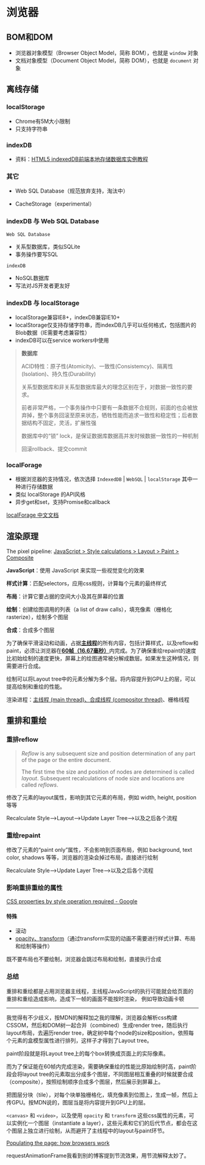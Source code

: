 # 浏览器

## BOM和DOM

- 浏览器对象模型（Browser Object Model，简称 BOM），也就是 `window` 对象
- 文档对象模型（Document Object Model，简称 DOM），也就是 `document` 对象

## 离线存储

### localStorage

- Chrome有5M大小限制
- 只支持字符串

### indexDB

- 资料：[HTML5 indexedDB前端本地存储数据库实例教程](https://www.zhangxinxu.com/wordpress/2017/07/html5-indexeddb-js-example/)

### 其它

- Web SQL Database（规范放弃支持，淘汰中）

- CacheStorage（experimental）

### indexDB 与 Web SQL Database

`Web SQL Database`

- 关系型数据库，类似SQLite
- 事务操作要写SQL

`indexDB`

- NoSQL数据库
- 写法对JS开发者更友好

### indexDB 与 localStorage

- localStorage兼容IE8+，indexDB兼容IE10+
- localStorage仅支持存储字符串，而indexDB几乎可以任何格式，包括图片的Blob数据（IE需要考虑兼容性）
- indexDB可以在service workers中使用

> **数据库**
> 
> ACID特性：原子性(Atomicity)、一致性(Consistemcy)、隔离性(Isolation)、持久性(Durability)
> 
> 关系型数据库和非关系型数据库最大的理念区别在于，对数据一致性的要求。
> 
> 前者非常严格，一个事务操作中只要有一条数据不合规则，前面的也会被放弃掉，整个事务回滚至原来状态，牺牲性能而追求一致性和稳定性；后者数据结构不固定，灵活，扩展性强
> 
> 数据库中的“锁” lock，是保证数据库数据高并发时候数据一致性的一种机制
> 
> 回滚rollback、提交commit

### localForage

- 根据浏览器的支持情况，依次选择 `IndexedDB` | `WebSQL` | `localStorage` 其中一种进行存储数据
- 类似 localStorage 的API风格
- 异步get和set，支持Promise和callback

[localForage 中文文档](https://localforage.docschina.org/#localforage)

## 渲染原理

The pixel pipeline:  <u>JavaScript > Style calculations > Layout > Paint > Composite</u>

**JavaScript**：使用 JavaScript 来实现一些视觉变化的效果

**样式计算**：匹配selectors，应用css规则，计算每个元素的最终样式

**布局**：计算它要占据的空间大小及其在屏幕的位置

**绘制**：创建绘图调用的列表（a list of draw calls），填充像素（栅格化rasterize），绘制多个图层

**合成**：合成多个图层

为了确保平滑滚动和动画，占据<u>**主线程**</u>的所有内容，包括计算样式，以及reflow和paint，必须让浏览器在<u>**60帧（16.67毫秒）**</u>内完成。为了确保重绘repaint的速度比初始绘制的速度更快，屏幕上的绘图通常被分解成数层。如果发生这种情况，则需要进行合成。

绘制可以将Layout tree中的元素分解为多个层。将内容提升到GPU上的层，可以提高绘制和重绘的性能。

渲染进程：<u>主线程 (main thread)、合成线程 (compositor thread)</u>、栅格线程

## 重排和重绘

### 重排reflow

> *Reflow* is any subsequent size and position determination of any part of the page or the entire document.
> 
> The first time the size and position of nodes are determined is called *layout*. Subsequent recalculations of node size and locations are called *reflows*. 

修改了元素的layout属性，影响到其它元素的布局，例如  width, height, position 等等

Recalculate Style-->Layout-->Update Layer Tree-->以及之后各个流程

### 重绘repaint

修改了元素的“paint only”属性，不会影响到页面布局，例如 background, text color, shadows 等等，浏览器的渲染会掉过布局，直接进行绘制

Recalculate Style-->Update Layer Tree-->以及之后各个流程

### 影响重排重绘的属性

[CSS properties by style operation required - Google ](http://goo.gl/lPVJY6)

#### 特殊

- 滚动
- <u>opacity、transform</u>（通过transform实现的动画不需要进行样式计算、布局和绘制等操作）

既不要布局也不要绘制，浏览器会跳过布局和绘制，直接执行合成

### 总结

重排和重绘都是占用浏览器主线程，主线程JavaScript的执行可能就会给页面的重排和重绘造成影响，造成下一帧的画面不能按时渲染， 例如导致动画卡顿

---

我觉得有不少歧义，按MDN的解释加之我的理解，浏览器会解析css构建CSSOM，然后和DOM树一起合并（combined）生成render tree，随后执行layout布局，去遍历render tree，确定树中每个node的size和position，依照每个元素的盒模型属性进行排列，这样子才得到了Layout tree。

paint阶段就是将Layout tree上的每个box转换成页面上的实际像素。

而为了保证能在60帧内完成渲染，需要确保重绘的性能比原始绘制时高，paint阶段会将layout tree的元素取出分成多个图层，不同图层相互重叠的时候就要合成（composite），按照绘制顺序合成多个图层，然后展示到屏幕上。

把图层分块（tile），对每个块单独栅格化，填充像素到位图上，生成一帧，然后上传GPU。按MDN说的，图层当是将内容提升到GPU上的层。

`<canvas>` 和 `<video>`，以及使用 `opacity` 和 `transform` 这些css属性的元素，可以实例化一个图层（instantiate a layer），这些元素和它们的后代节点，都会在这个图层上独立进行绘制，从而避开了主线程中的layout与paint环节。

[Populating the page: how browsers work](https://developer.mozilla.org/en-US/docs/Web/Performance/How_browsers_work)

requestAnimationFrame我看到别的博客提到节流效果，用节流解释太妙了。

